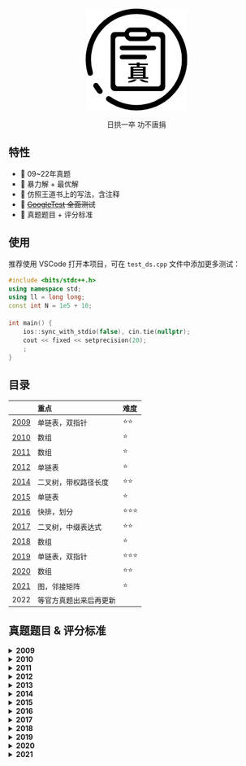<br>
<p align="center">
<img src="./images/H.png" alt="logo" height="200" width="200"/>
</p>

<p align="center">
日拱一卒 功不唐捐
</p>

## 特性

- 🍓 09~22年真题
- 🍒 暴力解 + 最优解
- 🥭 仿照王道书上的写法，含注释
- 🍉 ~~[GoogleTest](https://github.com/google/googletest) 全面测试~~
- 🍇 真题题目 + 评分标准

## 使用

推荐使用 VSCode 打开本项目，可在 `test_ds.cpp` 文件中添加更多测试：

```cpp
#include <bits/stdc++.h>
using namespace std;
using ll = long long;
const int N = 1e5 + 10;

int main() {
    ios::sync_with_stdio(false), cin.tie(nullptr);
    cout << fixed << setprecision(20);
    ;
}
```

## 目录


|                  | 重点                   | 难度 |
| :--------------- | :--------------------- | :--- |
| [2009](./09.cpp) | 单链表，双指针         | ⭐⭐   |
| [2010](./10.cpp) | 数组                   | ⭐    |
| [2011](./11.cpp) | 数组                   | ⭐    |
| [2012](./12.cpp) | 单链表                 | ⭐    |
| [2014](./14.cpp) | 二叉树，带权路径长度   | ⭐⭐   |
| [2015](./15.cpp) | 单链表                 | ⭐    |
| [2016](./16.cpp) | 快排，划分             | ⭐⭐⭐  |
| [2017](./17.cpp) | 二叉树，中缀表达式     | ⭐⭐   |
| [2018](./18.cpp) | 数组                   | ⭐    |
| [2019](./19.cpp) | 单链表，双指针         | ⭐⭐⭐  |
| [2020](./20.cpp) | 数组                   | ⭐⭐   |
| [2021](./21.cpp) | 图，邻接矩阵           | ⭐    |
| 2022             | 等官方真题出来后再更新 |      |




## 真题题目 & 评分标准

<details>
<summary><b>2009</b></summary>

![09](images/09desc.png)
![09](images/09.png)
</details>


<details>
<summary><b>2010</b></summary>

![10](images/10desc.png)
参考答案时间复杂度为O(n)，空间复杂度O(1)，无具体评判标准
</details>


<details>
<summary><b>2011</b></summary>

![11](images/11desc.png)
参考答案时间复杂度为O(n)，空间复杂度O(1)，无具体评判标准
</details>



<details>
<summary><b>2012</b></summary>

![12](images/12desc.png)
![12](images/12.png)
</details>


<details>
<summary><b>2013</b></summary>

![13](images/13desc.png)
![13](images/13.png)
</details>


<details>
<summary><b>2014</b></summary>

![14](images/14desc.png)
![14](images/14.png)
</details>


<details>
<summary><b>2015</b></summary>

![15](images/15desc.png)
![15](images/15.png)
</details>


<details>
<summary><b>2016</b></summary>

![16](images/16desc.png)
![16](images/16.png)
</details>


<details>
<summary><b>2017</b></summary>

![17](images/17desc.png)
![17](images/17.png)
</details>


<details>
<summary><b>2018</b></summary>

![18](images/18desc.png)
参考答案时间复杂度为O(n)，无具体评判标准
</details>


<details>
<summary><b>2019</b></summary>

![19](images/19desc.png)
参考答案时间复杂度为O(n)，无具体评判标准
</details>


<details>
<summary><b>2020</b></summary>

![20](images/20desc.png)
参考答案时间复杂度为O(n)，空间复杂度O(1)，无具体评判标准
</details>


<details>
<summary><b>2021</b></summary>
![21](images/21desc.png)
参考答案时间复杂度为O(n^2)，空间复杂度O(1)，无具体评判标准
</details>
